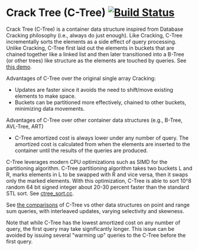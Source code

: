 # Crack Tree (C-Tree) [![Build Status](https://travis-ci.org/felix-halim/c-tree.svg?branch=master)](https://travis-ci.org/felix-halim/c-tree)

Crack Tree (C-Tree) is a container data structure inspired from Database Cracking philosophy (i.e., always do just enough). Like Cracking, C-Tree incrementally sorts the elements as a side effect of query processing. Unlike Cracking, C-Tree first laid out the elements in buckets that are chained together like a linked list and then later transitioned into a B-Tree (or other trees) like structure as the elements are touched by queries. See [this demo](https://felix-halim.github.io/c-tree/docs/trimmer.html).

Advantages of C-Tree over the original single array Cracking:
- Updates are faster since it avoids the need to shift/move existing elements to make space.
- Buckets can be partitioned more effectively, chained to other buckets, minimizing data movements.

Advantages of C-Tree over other container data structures (e.g., B-Tree, AVL-Tree, ART)
- C-Tree amortized cost is always lower under any number of query.
The amortized cost is calculated from when the elements are inserted to the container
until the results of the queries are produced.

C-Tree leverages modern CPU optimizations such as SIMD for the partitioning algorithm.
C-Tree partitioning algorithm takes two buckets L and R,
marks elements in L to be swapped with R and vice versa,
then it swaps only the marked elements.
With this optimization, C-Tree is able to sort 10^8 random 64 bit signed integer
about 20-30 percent faster than the standard STL sort.
See [ctree_sort.cc](https://github.com/felix-halim/c-tree/blob/master/src/ctree_sort.cc).

See [the comparisons](https://felix-halim.github.io/c-tree/docs/graphs.html)
of C-Tree vs other data structures on point and range sum queries,
with interleaved updates, varying selectivity and skewness.

Note that while C-Tree has the lowest amortized cost on any number of query,
the first query may take significantly longer.
This issue can be avoided by issuing several "warming up" queries to the C-Tree
before the first query.
